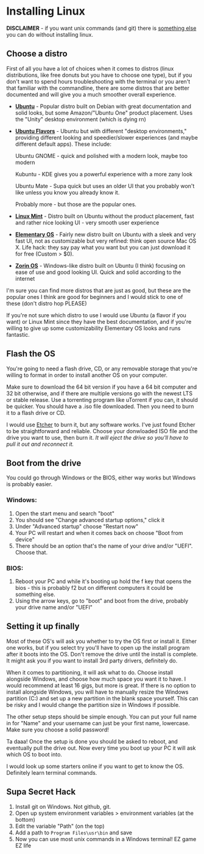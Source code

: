 # Installing Linux

**DISCLAIMER** - if you want unix commands (and git) there is [something else](#supa-secret-hack) you can do without installing linux. 

## Choose a distro

First of all you have a lot of choices when it comes to distros (linux distributions, like free donuts but you have to choose one type), but if you don't want to spend hours
troubleshooting with the terminal or you aren't that familiar with the commandline, there are some
distros that are better documented and will give you a much smoother overall experience.

* **[Ubuntu](https://www.ubuntu.com/desktop)** - Popular distro built on Debian with great documentation and solid looks, but some Amazon/"Ubuntu One" product placement. Uses the "Unity" desktop environment (which is dying rn)

* **[Ubuntu Flavors](https://www.ubuntu.com/download/ubuntu-flavours)** - Ubuntu but with different "desktop environments," providing different looking and speedier/slower experiences (and maybe different default apps). These include:

  Ubuntu GNOME - quick and polished with a modern look, maybe too modern
	
  Kubuntu - KDE gives you a powerful experience with a more zany look
	
  Ubuntu Mate - Supa quick but uses an older UI that you probably won't like unless you know you already know it.
	
  Probably more - but those are the popular ones.

* **[Linux Mint](https://www.linuxmint.com/download.php)** - Distro built on Ubuntu without the product placement, fast and rather nice looking UI - very smooth user experience

* **[Elementary OS](https://elementary.io/)** - Fairly new distro built on Ubuntu with a sleek and very fast UI, not as customizable but very refined: think open source Mac OS X. Life hack: they say pay what you want but you can just download it for free (Custom > $0).

* **[Zorin OS](https://zorinos.com/)** - Windows-like distro built on Ubuntu (I think) focusing on ease of use and good looking UI. Quick and solid according to the internet

I'm sure you can find more distros that are just as good, but these are the popular ones I think are good for beginners and I would stick to one of these (don't distro hop PLEASE)

If you're not sure which distro to use I would use Ubuntu (a flavor if you want) or Linux Mint since they have the best documentation, and if you're willing to give up some customizability Elementary OS looks and runs fantastic.

## Flash the OS

You're going to need a flash drive, CD, or any removable storage that you're willing to format in order to install another OS on your computer.

Make sure to download the 64 bit version if you have a 64 bit computer and 32 bit otherwise, and if there are multiple versions go with the newest LTS or stable release.
Use a torrenting program like uTorrent if you can, it should be quicker. You should have a .iso file downloaded. Then you need to burn it to a flash drive or CD.

I would use [Etcher](https://etcher.io/) to burn it, but any software works. I've just found Etcher to be straightforward and reliable. Choose your donwloaded ISO file and the drive you want to use, then burn it.
*It will eject the drive so you'll have to pull it out and reconnect it.*

## Boot from the drive

You could go through Windows or the BIOS, either way works but Windows is probably easier.

### Windows:

1. Open the start menu and search "boot"
2. You should see "Change advanced startup options," click it
3. Under "Advanced startup" choose "Restart now"
4. Your PC will restart and when it comes back on choose "Boot from device"
5. There should be an option that's the name of your drive and/or "UEFI". Choose that.

### BIOS:

1. Reboot your PC and while it's booting up hold the f key that opens the bios - this is probably f2 but on different computers it could be something else.
2. Using the arrow keys, go to "boot" and boot from the drive, probably your drive name and/or "UEFI"

## Setting it up finally

Most of these OS's will ask you whether to try the OS first or install it. Either one works, but if you select try you'll have to open up the install program after it boots into the OS.
Don't remove the drive until the install is complete. It might ask you if you want to install 3rd party drivers, definitely do.

When it comes to partitioning, it will ask what to do. Choose install alongside Windows, and choose how much space you want it to have. I would recommend at least 16 gigs, but more is great.
If there is no option to install alongside Windows, you will have to manually resize the Windows partition (C:) and set up a new partition in the blank space yourself. This can be risky
and I would change the partition size in Windows if possible.

The other setup steps should be simple enough. You can put your full name in for "Name" and your username can just be your first name, lowercase. Make sure you choose a solid password!

Ta daaa! Once the setup is done you should be asked to reboot, and eventually pull the drive out. Now every time you boot up your PC it will ask which OS to boot into.

I would look up some starters online if you want to get to know the OS. Definitely learn terminal commands.

## Supa Secret Hack

1. Install git on Windows. Not github, git.
2. Open up system environment variables > environment variables (at the bottom)
3. Edit the variable "Path" (on the top)
4. Add a path to `Program Files\usr\bin` and save
5. Now you can use most unix commands in a Windows terminal! EZ game EZ life